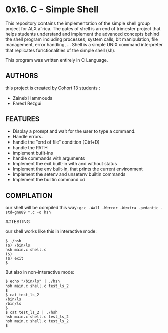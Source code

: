 # 0x16. C - Simple Shell

This repository contains the implementation of the simple shell group project for ALX africa.
The gates of shell is an end of trimester project that helps students understand and implement the advanced concepts behind the shell program including processes, system calls, bit manipulation, file management, error handling, ...
Shell is a simple UNIX command interpreter that replicates functionalities of the simple shell (sh).

This program was written entirely in C Language.

## AUTHORS

this project is created by Cohort 13 students :
- Zaineb Hammouda
- Fares1 Rezgui

## FEATURES

- Display a prompt and wait for the user to type a command.
- Handle errors.
- handle the “end of file” condition (Ctrl+D)
- handle the PATH
- implement built-ins
- handle commands with arguments
- Implement the exit built-in with and without status
- Implement the env built-in, that prints the current environment
- Implement the setenv and unsetenv builtin commands
- Implement the builtin command cd

## COMPILATION  

our shell will be compiled this way:
```gcc -Wall -Werror -Wextra -pedantic -std=gnu89 *.c -o hsh ```

##TESTING

our shell works like this in interactive mode:
```
$ ./hsh
($) /bin/ls
hsh main.c shell.c
($)
($) exit
$
```
But also in non-interactive mode:
```
$ echo "/bin/ls" | ./hsh
hsh main.c shell.c test_ls_2
$
$ cat test_ls_2
/bin/ls
/bin/ls
$
$ cat test_ls_2 | ./hsh
hsh main.c shell.c test_ls_2
hsh main.c shell.c test_ls_2
$
```
